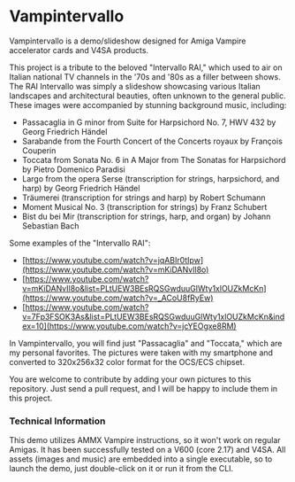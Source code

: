 # Vampintervallo
Vampintervallo is a demo/slideshow designed for Amiga Vampire accelerator cards and V4SA products.

This project is a tribute to the beloved "Intervallo RAI," which used to air on Italian national TV channels in the '70s and '80s as a filler between shows.
The RAI Intervallo was simply a slideshow showcasing various Italian landscapes and architectural beauties, often unknown to the general public.
These images were accompanied by stunning background music, including:

- Passacaglia in G minor from Suite for Harpsichord No. 7, HWV 432 by Georg Friedrich Händel
- Sarabande from the Fourth Concert of the Concerts royaux by François Couperin
- Toccata from Sonata No. 6 in A Major from The Sonatas for Harpsichord by Pietro Domenico Paradisi
- Largo from the opera Serse (transcription for strings, harpsichord, and harp) by Georg Friedrich Händel
- Träumerei (transcription for strings and harp) by Robert Schumann
- Moment Musical No. 3 (transcription for strings) by Franz Schubert
- Bist du bei Mir (transcription for strings, harp, and organ) by Johann Sebastian Bach


Some examples of the "Intervallo RAI":
  - [https://www.youtube.com/watch?v=jqABIr0tIpw](https://www.youtube.com/watch?v=mKiDANvIl8o)
  - [https://www.youtube.com/watch?v=mKiDANvIl8o&list=PLtUEW3BEsRQSGwduuGlWty1xlOUZkMcKn](https://www.youtube.com/watch?v=_ACoU8fRyEw)
  - [https://www.youtube.com/watch?v=7Fp3FSOK3As&list=PLtUEW3BEsRQSGwduuGlWty1xlOUZkMcKn&index=10](https://www.youtube.com/watch?v=jcYEOgxe8RM)

In Vampintervallo, you will find just "Passacaglia" and "Toccata," which are my personal favorites. The pictures were taken with my smartphone and converted to 320x256x32 color format for the OCS/ECS chipset.

You are welcome to contribute by adding your own pictures to this repository. Just send a pull request, and I will be happy to include them in this project.

### Technical Information
This demo utilizes AMMX Vampire instructions, so it won't work on regular Amigas. It has been successfully tested on a V600 (core 2.17) and V4SA. All assets (images and music) are embedded into a single executable, so to launch the demo, just double-click on it or run it from the CLI.
  
